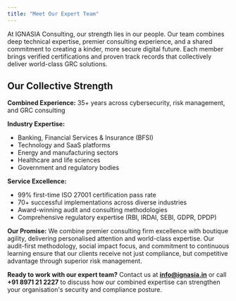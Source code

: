```yaml
---
title: "Meet Our Expert Team"
---
```


At IGNASIA Consulting, our strength lies in our people. Our team combines deep technical expertise, premier consulting experience, and a shared commitment to creating a kinder, more secure digital future. Each member brings verified certifications and proven track records that collectively deliver world-class GRC solutions.

## Our Collective Strength

**Combined Experience:** 35+ years across cybersecurity, risk management, and GRC consulting

**Industry Expertise:**
- Banking, Financial Services & Insurance (BFSI)
- Technology and SaaS platforms
- Energy and manufacturing sectors
- Healthcare and life sciences
- Government and regulatory bodies

**Service Excellence:**
- 99% first-time ISO 27001 certification pass rate
- 70+ successful implementations across diverse industries
- Award-winning audit and consulting methodologies
- Comprehensive regulatory expertise (RBI, IRDAI, SEBI, GDPR, DPDP)

**Our Promise:**
We combine premier consulting firm excellence with boutique agility, delivering personalised attention and world-class expertise. Our audit-first methodology, social impact focus, and commitment to continuous learning ensure that our clients receive not just compliance, but competitive advantage through superior risk management.

**Ready to work with our expert team?**
Contact us at **info@ignasia.in** or call **+91 8971 21 2227** to discuss how our combined expertise can strengthen your organisation's security and compliance posture.